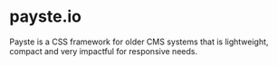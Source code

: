 # payste.io
Payste is a CSS framework for older CMS systems that is lightweight, compact and very impactful for responsive needs.
